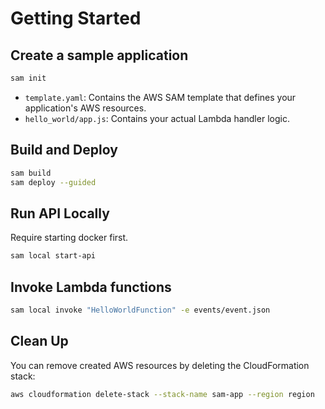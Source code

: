 # Getting Started

## Create a sample application

```sh
sam init
```

- `template.yaml`: Contains the AWS SAM template that defines your application's AWS resources.
- `hello_world/app.js`: Contains your actual Lambda handler logic.


## Build and Deploy

```sh
sam build
sam deploy --guided
```


## Run API Locally

Require starting docker first.

```sh
sam local start-api
```

## Invoke Lambda functions

```sh
sam local invoke "HelloWorldFunction" -e events/event.json
```


## Clean Up

You can remove created AWS resources by deleting the CloudFormation stack:

```sh
aws cloudformation delete-stack --stack-name sam-app --region region
```
